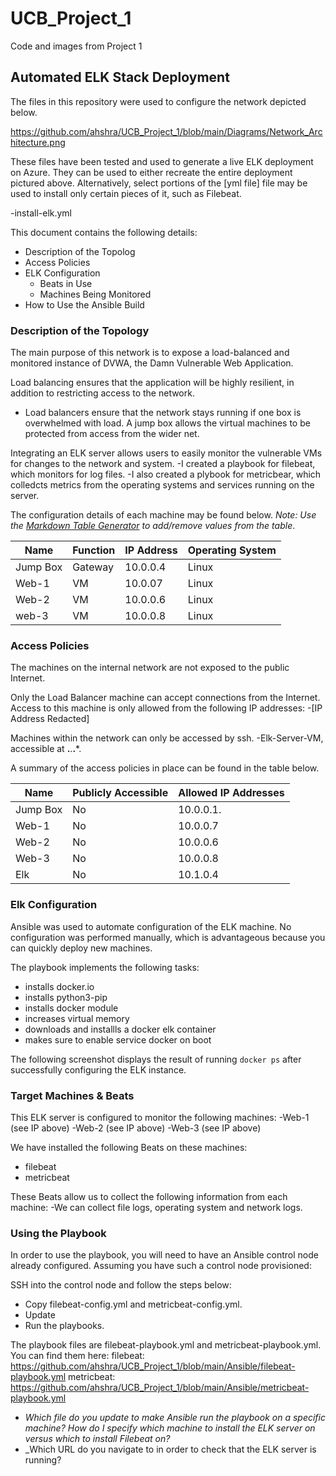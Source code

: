 # UCB_Project_1
Code and images from Project 1

## Automated ELK Stack Deployment

The files in this repository were used to configure the network depicted below.

https://github.com/ahshra/UCB_Project_1/blob/main/Diagrams/Network_Architecture.png  

These files have been tested and used to generate a live ELK deployment on Azure. They can be used to either recreate the entire deployment pictured above. Alternatively, select portions of the [yml file] file may be used to install only certain pieces of it, such as Filebeat.

  -install-elk.yml

This document contains the following details:
- Description of the Topolog
- Access Policies
- ELK Configuration
  - Beats in Use
  - Machines Being Monitored
- How to Use the Ansible Build


### Description of the Topology

The main purpose of this network is to expose a load-balanced and monitored instance of DVWA, the Damn Vulnerable Web Application.

Load balancing ensures that the application will be highly resilient, in addition to restricting access to the network.
- Load balancers ensure that the network stays running if one box is overwhelmed with load. A jump box allows the virtual machines to be protected from access from the wider net.

Integrating an ELK server allows users to easily monitor the vulnerable VMs for changes to the network and system.
-I created a playbook for filebeat, which monitors for log files.
-I also created a plybook for metricbear, which colledcts metrics from the operating systems and services running on the server.

The configuration details of each machine may be found below.
_Note: Use the [Markdown Table Generator](http://www.tablesgenerator.com/markdown_tables) to add/remove values from the table_.

| Name     | Function | IP Address | Operating System |
|----------|----------|------------|------------------|
| Jump Box | Gateway  | 10.0.0.4   | Linux            |
| Web-1    | VM       | 10.0.07    | Linux            |
| Web-2    | VM       | 10.0.0.6   | Linux            |
| web-3    | VM       | 10.0.0.8   | Linux            |

### Access Policies

The machines on the internal network are not exposed to the public Internet. 

Only the Load Balancer machine can accept connections from the Internet. Access to this machine is only allowed from the following IP addresses:
-[IP Address Redacted]

Machines within the network can only be accessed by ssh.
-Elk-Server-VM, accessible at **.**.**.***.

A summary of the access policies in place can be found in the table below.

| Name     | Publicly Accessible | Allowed IP Addresses |
|----------|---------------------|----------------------|
| Jump Box |     No              | 10.0.0.1.            |
| Web-1    |     No              | 10.0.0.7             |
| Web-2    |     No              | 10.0.0.6             |
| Web-3    |     No              | 10.0.0.8             |
| Elk      |     No              | 10.1.0.4             |

### Elk Configuration

Ansible was used to automate configuration of the ELK machine. No configuration was performed manually, which is advantageous because you can quickly deploy new machines.

The playbook implements the following tasks:
- installs docker.io
- installs python3-pip
- installs docker module
- increases virtual memory
- downloads and installls a docker elk container
- makes sure to enable service docker on boot

The following screenshot displays the result of running `docker ps` after successfully configuring the ELK instance.



### Target Machines & Beats
This ELK server is configured to monitor the following machines:
-Web-1 (see IP above)
-Web-2 (see IP above)
-Web-3 (see IP above)

We have installed the following Beats on these machines:
- filebeat
- metricbeat

These Beats allow us to collect the following information from each machine:
-We can collect file logs, operating system and network logs.

### Using the Playbook
In order to use the playbook, you will need to have an Ansible control node already configured. Assuming you have such a control node provisioned: 

SSH into the control node and follow the steps below:
- Copy filebeat-config.yml and metricbeat-config.yml.
- Update
- Run the playbooks.

The playbook files are filebeat-playbook.yml and metricbeat-playbook.yml. You can find them here:
filebeat: https://github.com/ahshra/UCB_Project_1/blob/main/Ansible/filebeat-playbook.yml
metricbeat: https://github.com/ahshra/UCB_Project_1/blob/main/Ansible/metricbeat-playbook.yml

- _Which file do you update to make Ansible run the playbook on a specific machine? How do I specify which machine to install the ELK server on versus which to install Filebeat on?_
- _Which URL do you navigate to in order to check that the ELK server is running?
